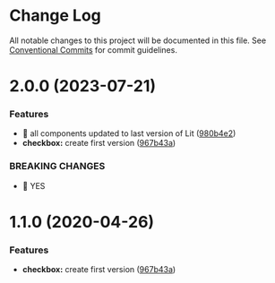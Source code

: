 # Change Log

All notable changes to this project will be documented in this file.
See [Conventional Commits](https://conventionalcommits.org) for commit guidelines.

# 2.0.0 (2023-07-21)


### Features

* 🎸 all components updated to last version of Lit ([980b4e2](https://github.com/carlosmmdiaz/cmmd-web/commit/980b4e230a078e061732e13d0db6db4d73eab480))
* **checkbox:** create first version ([967b43a](https://github.com/carlosmmdiaz/cmmd-web/commit/967b43ac4e665abed67af19b01034af1a5f558ef))


### BREAKING CHANGES

* 🧨 YES





# 1.1.0 (2020-04-26)


### Features

* **checkbox:** create first version ([967b43a](https://github.com/carlosmmdiaz/cmmd-web/commit/967b43ac4e665abed67af19b01034af1a5f558ef))
